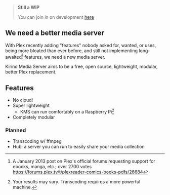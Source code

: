 
 > **Still a WIP**
 >
 > You can join in on development [here](https://github.com/kirino-org/kirino)

## We need a better media server

With Plex recently adding "features" nobody asked for, wanted, or uses, being more bloated than ever before, and still not implementing long-awaited[^1] features, we need a new media server.

Kirino Media Server aims to be a free, open source, lightweight, modular, better Plex replacement.

## Features
 - No cloud!
 - Super lightweight
   - KMS can run comfortably on a Raspberry Pi[^2]
 - Completely modular

### Planned
 - Transcoding w/ ffmpeg
 - Hub: a server you can run to easily share your media collection

[^1]: A January 2013 post on Plex's official forums requesting support for ebooks, manga, etc.; over 2700 votes <https://forums.plex.tv/t/plexreader-comics-books-pdfs/26684>
[^2]: Your results may vary. Transcoding requires a more powerful machine.
